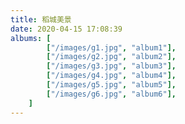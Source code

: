 ```yaml
---
title: 稻城美景
date: 2020-04-15 17:08:39
albums: [
        ["/images/g1.jpg", "album1"],
        ["/images/g2.jpg", "album2"],
        ["/images/g3.jpg", "album3"],
        ["/images/g4.jpg", "album4"],
        ["/images/g5.jpg", "album5"],
        ["/images/g6.jpg", "album6"],
    ]
---
```

